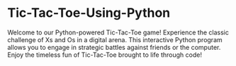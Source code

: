 # Tic-Tac-Toe-Using-Python
Welcome to our Python-powered Tic-Tac-Toe game! Experience the classic challenge of Xs and Os in a digital arena. This interactive Python program allows you to engage in strategic battles against friends or the computer. Enjoy the timeless fun of Tic-Tac-Toe brought to life through code!
